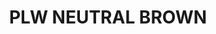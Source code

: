 ---
title: "PLW NEUTRAL BROWN"
price: "TBA"
desc: "Opis nije dostupan"
img_path: "/assets/img/A.MIG-1614.jpg"
brand: AMMO
available: true
cat: "weathering"
subcat: "PANEL LINE WASH (35 mL)"
subsubcat: "SS"
---